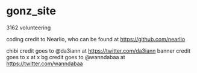 # gonz_site
 3162 volunteering

coding credit to Nearlio, who can be found at https://github.com/nearlio

 chibi credit goes to @da3iann at https://twitter.com/da3iann
 banner credit goes to x at x
bg credit goes to @wanndabaa at https://twitter.com/wanndabaa
